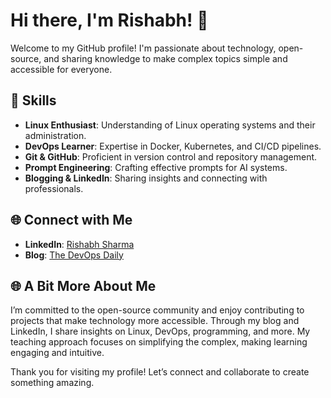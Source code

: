 
# Hi there, I'm Rishabh! 👋

Welcome to my GitHub profile! I'm passionate about technology, open-source, and sharing knowledge to make complex topics simple and accessible for everyone.

## 🔧 Skills
- **Linux Enthusiast**: Understanding of Linux operating systems and their administration.
- **DevOps Learner**: Expertise in Docker, Kubernetes, and CI/CD pipelines.
- **Git & GitHub**: Proficient in version control and repository management.
- **Prompt Engineering**: Crafting effective prompts for AI systems.
- **Blogging & LinkedIn**: Sharing insights and connecting with professionals.

## 🌐 Connect with Me
- **LinkedIn**: [Rishabh Sharma](https://www.linkedin.com/in/geeky-rishu/)
- **Blog**: [The DevOps Daily](https://www.linkedin.com/newsletters/7252631111254581248/)

## 🌐 A Bit More About Me
I’m committed to the open-source community and enjoy contributing to projects that make technology more accessible. Through my blog and LinkedIn, I share insights on Linux, DevOps, programming, and more. My teaching approach focuses on simplifying the complex, making learning engaging and intuitive.

<!--
## 📊 GitHub Stats
![Rishabh's GitHub Stats](https://github-readme-stats.vercel.app/api?username=geeky-rishu&show_icons=true&theme=radical)
-->

Thank you for visiting my profile! Let’s connect and collaborate to create something amazing.


<!--
**geeky-rishu/geeky-rishu** is a ✨ _special_ ✨ repository because its `README.md` (this file) appears on your GitHub profile.

Here are some ideas to get you started:

- 🔭 I’m currently working on ...
- 🌱 I’m currently learning ...
- 👯 I’m looking to collaborate on ...
- 🤔 I’m looking for help with ...
- 💬 Ask me about ...
- 📫 How to reach me: ...
- 😄 Pronouns: ...
- ⚡ Fun fact: ...
-->

